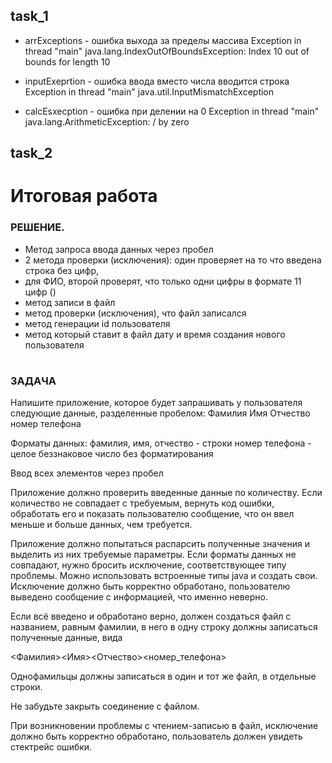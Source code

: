 ## task_1
* arrExceptions  - ошибка выхода за пределы массива
Exception in thread "main" java.lang.IndexOutOfBoundsException: Index 10 out of bounds for length 10

* inputExeprtion - ошибка ввода вместо числа вводится строка 
Exception in thread "main" java.util.InputMismatchException

* calcEsxecption  - ошибка при делении на 0
Exception in thread "main" java.lang.ArithmeticException: / by zero

## task_2
# 


# Итоговая работа

### РЕШЕНИЕ.

* Метод запроса ввода данных через пробел
* 2 метода проверки (исключения): один проверяет на то что  введена строка без цифр,
* для ФИО,  второй проверят, что только одни цифры в формате 11 цифр ()
* метод записи в файл 
* метод проверки (исключения), что файл записался 
* метод генерации id пользователя 
* метод который ставит в файл дату и время создания нового пользователя
#
### ЗАДАЧА

Напишите приложение, которое будет запрашивать у пользователя следующие данные, разделенные пробелом:
Фамилия Имя Отчество номер телефона

Форматы данных:
фамилия, имя, отчество - строки
номер телефона - целое беззнаковое число без форматирования

Ввод всех элементов через пробел

Приложение должно проверить введенные данные по количеству. Если количество не совпадает с требуемым, вернуть код ошибки, обработать его и показать пользователю сообщение, что он ввел меньше и больше данных, чем требуется.

Приложение должно попытаться распарсить полученные значения и выделить из них требуемые параметры. Если форматы данных не совпадают, нужно бросить исключение, соответствующее типу проблемы. Можно использовать встроенные типы java и создать свои. Исключение должно быть корректно обработано, пользователю выведено сообщение с информацией, что именно неверно.

Если всё введено и обработано верно, должен создаться файл с названием, равным фамилии, в него в одну строку должны записаться полученные данные, вида

<Фамилия><Имя><Отчество><номер_телефона>

Однофамильцы должны записаться в один и тот же файл, в отдельные строки.

Не забудьте закрыть соединение с файлом.

При возникновении проблемы с чтением-записью в файл, исключение должно быть корректно обработано, пользователь должен увидеть стектрейс ошибки.